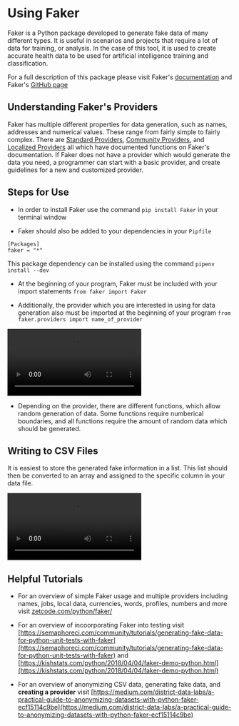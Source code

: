 # Using Faker

Faker is a Python package developed to generate fake data of many different types. It is useful in scenarios and projects that require a lot of data for training, or analysis. In the case of this tool, it is used to create accurate health data to be used for artificial intelligence training and classification.

For a full description of this package please visit Faker's [documentation](https://faker.readthedocs.io/en/master/) and Faker's [GitHub page](https://github.com/joke2k/faker)

## Understanding Faker's Providers

Faker has multiple different properties for data generation, such as names, addresses and numerical values. These range from fairly simple to fairly complex. There are [Standard Providers](https://faker.readthedocs.io/en/master/providers.html), [Community Providers](https://faker.readthedocs.io/en/master/communityproviders.html), and [Localized Providers](https://faker.readthedocs.io/en/master/locales.html) all which have documented functions on Faker's documentation. If Faker does not have a provider which would generate the data you need, a programmer can start with a basic provider, and create guidelines for a new and customized provider.

## Steps for Use

- In order to install Faker use the command `pip install Faker` in your terminal window

- Faker should also be added to your dependencies in your `Pipfile`

```
[Packages]
faker = "*"
```

This package dependency can be installed using the command `pipenv install --dev`

- At the beginning of your program, Faker must be included with your import statements
`from faker import Faker`

- Additionally, the provider which you are interested in using for data generation also must be imported at the beginning of your program
`from faker.providers import name_of_provider`

![Using Faker](faker1.mp4)

- Depending on the provider, there are different functions, which allow random generation of data. Some functions require numberical boundaries, and all functions require the amount of random data which should be generated.

## Writing to CSV Files

It is easiest to store the generated fake information in a list. This list should then be converted to an array and assigned to the specific column in your data file.

![Writing to .cvs files](faker2.mp4)

## Helpful Tutorials

- For an overview of simple Faker usage and multiple providers including names, jobs, local data, currencies, words, profiles, numbers and more visit [zetcode.com/python/faker/](zetcode.come/python/faker/)

- For an overview of incoorporating Faker into testing visit [https://semaphoreci.com/community/tutorials/generating-fake-data-for-python-unit-tests-with-faker](https://semaphoreci.com/community/tutorials/generating-fake-data-for-python-unit-tests-with-faker) and [https://kishstats.com/python/2018/04/04/faker-demo-python.html](https://kishstats.com/python/2018/04/04/faker-demo-python.html)

- For an overview of anonymizing CSV data, generating fake data, and **creating a provider** visit [https://medium.com/district-data-labs/a-practical-guide-to-anonymizing-datasets-with-python-faker-ecf15114c9be](https://medium.com/district-data-labs/a-practical-guide-to-anonymizing-datasets-with-python-faker-ecf15114c9be)
